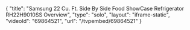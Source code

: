 {
    "title": "Samsung 22 Cu. Ft. Side By Side Food ShowCase Refrigerator RH22H9010SS Overview",
    "type": "solo",
    "layout": "iframe-static",
    "videoId": "69864521",
    "url": "\/tvpembed\/69864521"
}